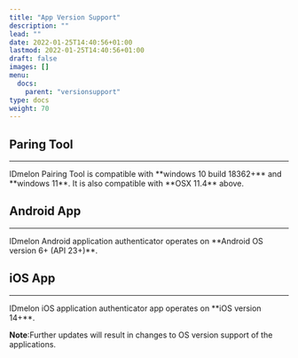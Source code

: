 ```yaml
---
title: "App Version Support"
description: ""
lead: ""
date: 2022-01-25T14:40:56+01:00
lastmod: 2022-01-25T14:40:56+01:00
draft: false
images: []
menu:
  docs:
    parent: "versionsupport"
type: docs
weight: 70
---
```


## Paring Tool

<hr class="hr-line">
IDmelon Pairing Tool is compatible with **windows 10 build 18362+** and **windows 11**.
It is also compatible with **OSX 11.4** above.

## Android App

<hr class="hr-line">
IDmelon Android application authenticator operates on **Android OS version 6+ (API 23+)**.

## iOS App

<hr class="hr-line">
IDmelon iOS application authenticator app operates on **iOS version 14+**.

**Note**:Further updates will result in changes to OS version support of the applications.
